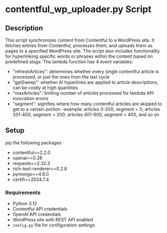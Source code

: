 # contentful_wp_uploader.py Script

## Description
This script synchronizes content from Contentful to a WordPress site. It fetches entries from Contentful, processes them, and uploads them as pages to a specified WordPress site. The script also includes functionality for hyperlinking specific words or phrases within the content based on predefined slugs. The lambda function has 4 event variables:
 - "refreshArtices": determines whether every single contentful article is processed, or just the ones from the last cycle
 - "gptSweep": whether AI hyperlinks are applied to article descriptions, can be costly at high quantities
 - "maxArticles": limiting number of articles processed for lambda API invocation errors
 - "segment": signifies where how many contentful articles are skipped to get to a certain portion 
        -example: articles 0-200, segment = 0; articles 201-400, segment = 200; articles 401-600, segment = 400, and so on

## Setup
pip the following packages
- contentful==2.2.0
- openai==0.28
- requests==2.32.3
- rich-text-renderer==0.2.8
- pymongo==4.8.0
- certifi==2024.7.4


### Requirements
- Python 3.12
- Contentful API credentials
- OpenAI API credentials
- WordPress site with REST API enabled
- `config.py` file for configuration settings
